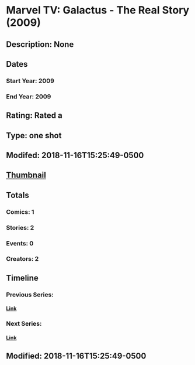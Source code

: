 # Marvel TV: Galactus - The Real Story (2009)
## Description: None
## Dates
### Start Year: 2009
### End Year: 2009
## Rating: Rated a
## Type: one shot
## Modifed: 2018-11-16T15:25:49-0500
## [Thumbnail](http://i.annihil.us/u/prod/marvel/i/mg/5/60/4bb5d22c14530.jpg)
## Totals
### Comics: 1
### Stories: 2
### Events: 0
### Creators: 2
## Timeline
### Previous Series: 
#### [Link]()
### Next Series: 
#### [Link]()
## Modified: 2018-11-16T15:25:49-0500